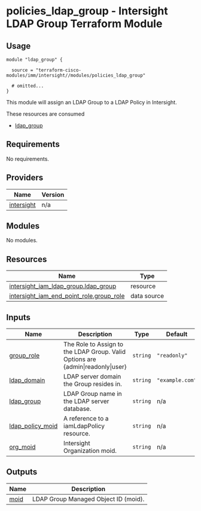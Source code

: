 # policies_ldap_group - Intersight LDAP Group Terraform Module

## Usage

```hcl
module "ldap_group" {

  source = "terraform-cisco-modules/imm/intersight//modules/policies_ldap_group"

  # omitted...
}
```

This module will assign an LDAP Group to a LDAP Policy in Intersight.  

These resources are consumed

* [ldap_group](https://registry.terraform.io/providers/CiscoDevNet/intersight/latest/docs/resources/iam_ldap_group)

<!-- BEGINNING OF PRE-COMMIT-TERRAFORM DOCS HOOK -->
## Requirements

No requirements.

## Providers

| Name | Version |
|------|---------|
| <a name="provider_intersight"></a> [intersight](#provider\_intersight) | n/a |

## Modules

No modules.

## Resources

| Name | Type |
|------|------|
| [intersight_iam_ldap_group.ldap_group](https://registry.terraform.io/providers/CiscoDevNet/intersight/latest/docs/resources/iam_ldap_group) | resource |
| [intersight_iam_end_point_role.group_role](https://registry.terraform.io/providers/CiscoDevNet/intersight/latest/docs/data-sources/iam_end_point_role) | data source |

## Inputs

| Name | Description | Type | Default | Required |
|------|-------------|------|---------|:--------:|
| <a name="input_group_role"></a> [group\_role](#input\_group\_role) | The Role to Assign to the LDAP Group.  Valid Options are {admin\|readonly\|user} | `string` | `"readonly"` | no |
| <a name="input_ldap_domain"></a> [ldap\_domain](#input\_ldap\_domain) | LDAP server domain the Group resides in. | `string` | `"example.com"` | no |
| <a name="input_ldap_group"></a> [ldap\_group](#input\_ldap\_group) | LDAP Group name in the LDAP server database. | `string` | n/a | yes |
| <a name="input_ldap_policy_moid"></a> [ldap\_policy\_moid](#input\_ldap\_policy\_moid) | A reference to a iamLdapPolicy resource. | `string` | n/a | yes |
| <a name="input_org_moid"></a> [org\_moid](#input\_org\_moid) | Intersight Organization moid. | `string` | n/a | yes |

## Outputs

| Name | Description |
|------|-------------|
| <a name="output_moid"></a> [moid](#output\_moid) | LDAP Group Managed Object ID (moid). |
<!-- END OF PRE-COMMIT-TERRAFORM DOCS HOOK -->
